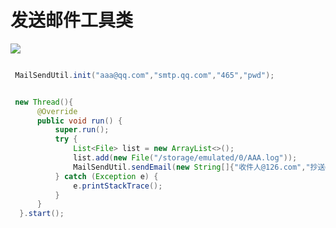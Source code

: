 # 发送邮件工具类

[![](https://jitpack.io/v/yizems/EmailUtil.svg)](https://jitpack.io/#yizems/EmailUtil)

```java

 MailSendUtil.init("aaa@qq.com","smtp.qq.com","465","pwd");


 new Thread(){
      @Override
      public void run() {
          super.run();
          try {
              List<File> list = new ArrayList<>();
              list.add(new File("/storage/emulated/0/AAA.log"));
              MailSendUtil.sendEmail(new String[]{"收件人@126.com","抄送@qq.com"},"测试","内容",list);
          } catch (Exception e) {
              e.printStackTrace();
          }
      }
  }.start();

```
